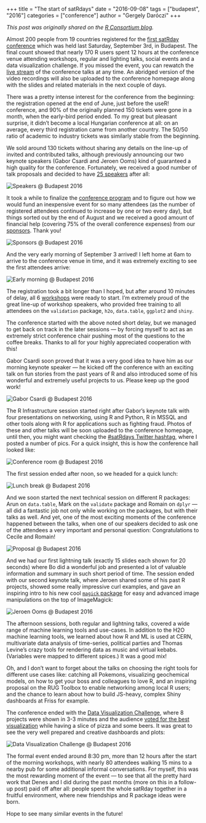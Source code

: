 +++
title = "The start of satRdays"
date = "2016-09-08"
tags = ["budapest", "2016"]
categories = ["conference"]
author = "Gergely Daróczi"
+++

*This post was originally shared on the [R Consortium blog](https://www.r-consortium.org/blog/2016/09/07/the-start-of-satrdays).*

Almost 200 people from 19 countries registered for the [first satRday conference](http://budapest.satrdays.org/) which was held last Saturday, September 3rd, in Budapest. The final count showed that nearly 170 R users spent 12 hours at the conference venue attending workshops, regular and lighting talks, social events and a data visualization challenge. If you missed the event, you can rewatch the [live stream](http://budapest.satrdays.org/#stream) of the conference talks at any time. An abridged version of the video recordings will also be uploaded to the conference homepage along with the slides and related materials in the next couple of days.

There was a pretty intense interest for the conference from the beginning: the registration opened at the end of June, just before the useR! conference, and 90% of the originally planned 150 tickets were gone in a month, when the early-bird period ended. To my great but pleasant surprise, it didn’t become a local Hungarian conference at all: on an average, every third registration came from another country. The 50/50 ratio of academic to industry tickets was similarly stable from the beginning.

We sold around 130 tickets without sharing any details on the line-up of invited and contributed talks, although previously announcing our two keynote speakers (Gabor Csardi and Jeroen Ooms) kind of guaranteed a high quality for the conference. Fortunately, we received a good number of talk proposals and decided to have [25 speakers](http://budapest.satrdays.org/#keynotes) after all:

![Speakers @ Budapest 2016](/blog/2016-budapest/speakers.png)

It took a while to finalize the [conference program](http://budapest.satrdays.org/#schedule) and to figure out how we would fund an inexpensive event for so many attendees (as the number of registered attendees continued to increase by one or two every day), but things sorted out by the end of August and we received a good amount of financial help (covering 75% of the overall conference expenses) from our [sponsors](http://budapest.satrdays.org/#sponsors). Thank you!

![Sponsors @ Budapest 2016](/blog/2016-budapest/sponsors.png)

And the very early morning of September 3 arrived! I left home at 6am to arrive to the conference venue in time, and it was extremely exciting to see the first attendees arrive:

![Early morning @ Budapest 2016](/blog/2016-budapest/morning.png)

The registration took a bit longer than I hoped, but after around 10 minutes of delay, all 6 [workshops](http://budapest.satrdays.org/#workshops) were ready to start. I’m extremely proud of the great line-up of workshop speakers, who provided free training to all attendees on the `validation` package, `h2o`, `data.table`, `ggplot2` and `shiny`.

The conference started with the above noted short delay, but we managed to get back on track in the later sessions — by forcing myself to act as an extremely strict conference chair pushing most of the questions to the coffee breaks. Thanks to all for your highly appreciated cooperation with this!

Gabor Csardi soon proved that it was a very good idea to have him as our morning keynote speaker — he kicked off the conference with an exciting talk on fun stories from the past years of R and also introduced some of his wonderful and extremely useful projects to us. Please keep up the good work!

![Gabor Csardi @ Budapest 2016](/blog/2016-budapest/gabor.png)

The R Infrastructure session started right after Gabor’s keynote talk with four presentations on networking, using R and Python, R in MSSQL and other tools along with R for applications such as fighting fraud. Photos of these and other talks will be soon uploaded to the conference homepage, until then, you might want checking the [#satRdays Twitter hashtag](https://twitter.com/search?q=%23satRdays&src=typd), where I posted a number of pics. For a quick insight, this is how the conference hall looked like:

![Conference room @ Budapest 2016](/blog/2016-budapest/room.png)

The first session ended after noon, so we headed for a quick lunch:

![Lunch break @ Budapest 2016](/blog/2016-budapest/lunch.png)

And we soon started the next technical session on different R packages: Arun on `data.table`, Mark on the `validate` package and Romain on `dplyr` — all did a fantastic job not only while working on the packages, but with their talks as well. And yet, one of the most exciting moments of the conference happened between the talks, when one of our speakers decided to ask one of the attendees a very important and personal question: Congratulations to Cecile and Romain!

![Proposal @ Budapest 2016](/blog/2016-budapest/proposal.png)

And we had our first lightning talk (exactly 15 slides each shown for 20 seconds) where Bo did a wonderful job and presented a lot of valuable information and summary in such short period of time. The session ended with our second keynote talk, where Jeroen shared some of his past R projects, showed some really impressive curl examples, and gave an inspiring intro to his new cool [`magick` package](https://mran.revolutionanalytics.com/package/magick/) for easy and advanced image manipulations on the top of ImageMagick:

![Jeroen Ooms @ Budapest 2016](/blog/2016-budapest/jeroen.png)

The afternoon sessions, both regular and lightning talks, covered a wide range of machine learning tools and use-cases. In addition to the H2O machine learning tools, we learned about how R and ML is used at CERN, multivariate data analysis of time-series, political parties and Thomas Levine’s crazy tools for rendering data as music and virtual kebabs. (Variables were mapped to different spices.)  It was a good mix!

Oh, and I don’t want to forget about the talks on choosing the right tools for different use cases like: catching all Pokemons, visualizing geochemical models, on how to get your boss and colleagues to love R, and an inspiring proposal on the RUG Toolbox to enable networking among local R users; and the chance to learn about how to build JS-heavy, complex Shiny dashboards at Friss for example.

The conference ended with the [Data Visualization Challenge](http://budapest.satrdays.org/#datavizcompo), where 8 projects were shown in 3-3 minutes and the audience [voted for the best visualization](https://medium.com/@BenceArato/data-visualization-challenge-at-the-first-satrdays-conference-93b5446879f) while having a slice of pizza and some beers. It was great to see the very well prepared and creative dashboards and plots:

![Data Visualization Challenge @ Budapest 2016](/blog/2016-budapest/dataviz.png)

The formal event ended around 8:30 pm, more than 12 hours after the start of the morning workshops, with nearly 80 attendees walking 15 mins to a nearby pub for some additional informal conversations. For myself, this was the most rewarding moment of the event — to see that all the pretty hard work that Denes and I did during the past months (more on this in a follow-up post) paid off after all: people spent the whole satRday together in a fruitful environment, where new friendships and R package ideas were born.

Hope to see many similar events in the future!
